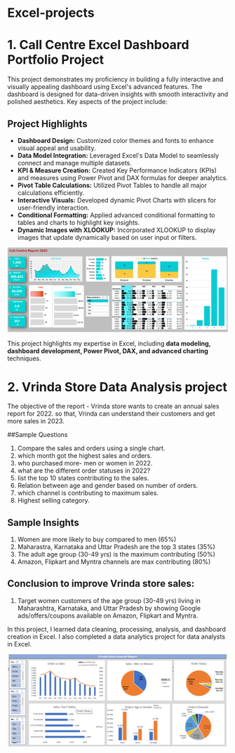 # Excel-projects

# 1. Call Centre Excel Dashboard Portfolio Project

This project demonstrates my proficiency in building a fully interactive and visually appealing dashboard using Excel's advanced features. The dashboard is designed for data-driven insights with smooth interactivity and polished aesthetics. Key aspects of the project include:

## Project Highlights
- **Dashboard Design:** Customized color themes and fonts to enhance visual appeal and usability.  
- **Data Model Integration:** Leveraged Excel's Data Model to seamlessly connect and manage multiple datasets.  
- **KPI & Measure Creation:** Created Key Performance Indicators (KPIs) and measures using Power Pivot and DAX formulas for deeper analytics.  
- **Pivot Table Calculations:** Utilized Pivot Tables to handle all major calculations efficiently.  
- **Interactive Visuals:** Developed dynamic Pivot Charts with slicers for user-friendly interaction.  
- **Conditional Formatting:** Applied advanced conditional formatting to tables and charts to highlight key insights.  
- **Dynamic Images with XLOOKUP:** Incorporated XLOOKUP to display images that update dynamically based on user input or filters.  


 ![image alt](https://github.com/22TAUSIF/Excel-projects/blob/e66f83d1bc37e76cf141febb3d062419c66f9f25/Screenshot%20Excel%20complete%20Dashboard%20Project%20chandoo%2016-10-2024.png)

This project highlights my expertise in Excel, including **data modeling, dashboard development, Power Pivot, DAX, and advanced charting** techniques.



# 2. Vrinda Store Data Analysis project

The objective of the report - 
Vrinda store wants to create an annual sales report for 2022. so that, Vrinda can understand their customers and get more sales in 2023.

##Sample Questions
  1. Compare the sales and orders using a single chart.
  2. which month got the highest sales and orders.
  3. who purchased more- men or women in 2022.
  4. what are the different order statuses in 2022?
  5. list the top 10 states contributing to the sales.
  6. Relation between age and gender based on number of orders.
  7. which channel is contributing to maximum sales.
  8. Highest selling category.

## Sample Insights
  1. Women are more likely to buy compared to men (65%)
  2. Maharastra, Karnataka and Uttar Pradesh are the top 3 states (35%)
  3. The adult age group (30-49 yrs) is the maximum contributing (50%)
  4. Amazon, Flipkart and Myntra channels are max contributing (80%)

##  Conclusion to improve Vrinda store sales:
 1. Target women customers of the age group (30-49 yrs) living in Maharashtra, Karnataka, and Uttar Pradesh by showing Google ads/offers/coupons available on Amazon, 
    Flipkart and Myntra.


In this project, I learned data cleaning, processing, analysis, and dashboard creation in Excel. I also completed a data analytics project for data analysts in Excel.

 ![image alt](https://github.com/22TAUSIF/Excel-projects/blob/b397dc35cd9b49343480c79ab01e8e76fdb3846c/Screenshot%20%20Vrinda%20Store%20Data%20Analysis..png)
